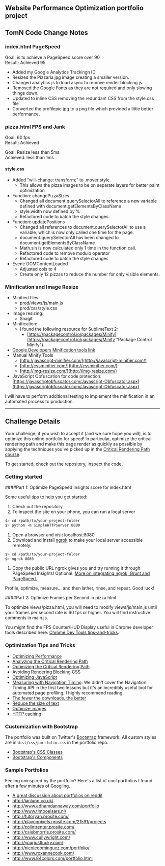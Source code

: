 ## Website Performance Optimization portfolio project

## TomN Code Change Notes

### index.html PageSpeed
Goal: is to achieve a PageSpeed score over 90  
Result: Achieved 95

- Added my Google Analytics Trackingn ID
- Resized the Pizzaria.jpg image creating a smaller version.
- Changed analytics.js to load async to remove render blocking js.
- Removed the Google Fonts as they are not required and only slowing things down.
- Updated to inline CSS removing the redundant CSS from the style.css file
- Converted the profilepic.jpg to a png file which provided a little better performance.


### pizza.html FPS and Jank
Goal: 60 fps  
Result: Achieved  

Goal: Resize less than 5ms  
Achieved: less than 1ms  

#### style.css
- Added "will-change: transform;" to .mover style.
	- This allows the pizza images to be on separate layers for better paint optimization
- Function: changePizzaSizes
	- Changed all document.querySelectorAll to reference a new variable defined with document.getElementsByClassName
	- style.width now defined by %
	- Refactored code to batch the style changes.   
- Function: updatePositions
	- Changed all references to document.querySelectorAll to use a variable, which is now only called one time for the page.
	- document.querySelectorAll has been changed to document.getElementsByClassName
	- Math.sin is now calculated only 1 time in the function call.
	- Refactored code to remove modulo operator
	- Refactored code to batch the style changes
- Event: DOMContentLoaded
	- Adjusted cols to 4
	- Create only 12 pizzas to reduce the number for only visible elements.

### Minification and Image Resize  

- Minified files:  
	- prod/views/js/main.js
	- prod/css/style.css
- Image resizing:
	- Snagit
- Minification:
	- I found the following resource for SublimeText 2:
		- [https://packagecontrol.io/packages/Minify](https://packagecontrol.io/packages/Minify "Package Control Minify")
- [Google Developers Minification tools link](https://developers.google.com/speed/docs/insights/MinifyResources "Google Developers Minification Tools Link")
- Manual Minify Tools
	- [http://javascript-minifier.com/](http://javascript-minifier.com/)
	- [http://cssminifier.com/](http://cssminifier.com/)
	- [http://img-resize.com/](http://img-resize.com/)
- JavaScript Obfuscation for code protection: [https://javascriptobfuscator.com/Javascript-Obfuscator.aspx](https://javascriptobfuscator.com/Javascript-Obfuscator.aspx)
 
I will have to perform additional testing to implement the minification in an automated process to production.

----------

## Challenge Details
Your challenge, if you wish to accept it (and we sure hope you will), is to optimize this online portfolio for speed! In particular, optimize the critical rendering path and make this page render as quickly as possible by applying the techniques you've picked up in the [Critical Rendering Path course](https://www.udacity.com/course/ud884).

To get started, check out the repository, inspect the code,

### Getting started

####Part 1: Optimize PageSpeed Insights score for index.html

Some useful tips to help you get started:

1. Check out the repository
1. To inspect the site on your phone, you can run a local server

  ```bash
  $> cd /path/to/your-project-folder
  $> python -m SimpleHTTPServer 8080
  ```

1. Open a browser and visit localhost:8080
1. Download and install [ngrok](https://ngrok.com/) to make your local server accessible remotely.

  ``` bash
  $> cd /path/to/your-project-folder
  $> ngrok 8080
  ```

1. Copy the public URL ngrok gives you and try running it through PageSpeed Insights! Optional: [More on integrating ngrok, Grunt and PageSpeed.](http://www.jamescryer.com/2014/06/12/grunt-pagespeed-and-ngrok-locally-testing/)

Profile, optimize, measure... and then lather, rinse, and repeat. Good luck!

####Part 2: Optimize Frames per Second in pizza.html

To optimize views/pizza.html, you will need to modify views/js/main.js until your frames per second rate is 60 fps or higher. You will find instructive comments in main.js. 

You might find the FPS Counter/HUD Display useful in Chrome developer tools described here: [Chrome Dev Tools tips-and-tricks](https://developer.chrome.com/devtools/docs/tips-and-tricks).

### Optimization Tips and Tricks
* [Optimizing Performance](https://developers.google.com/web/fundamentals/performance/ "web performance")
* [Analyzing the Critical Rendering Path](https://developers.google.com/web/fundamentals/performance/critical-rendering-path/analyzing-crp.html "analyzing crp")
* [Optimizing the Critical Rendering Path](https://developers.google.com/web/fundamentals/performance/critical-rendering-path/optimizing-critical-rendering-path.html "optimize the crp!")
* [Avoiding Rendering Blocking CSS](https://developers.google.com/web/fundamentals/performance/critical-rendering-path/render-blocking-css.html "render blocking css")
* [Optimizing JavaScript](https://developers.google.com/web/fundamentals/performance/critical-rendering-path/adding-interactivity-with-javascript.html "javascript")
* [Measuring with Navigation Timing](https://developers.google.com/web/fundamentals/performance/critical-rendering-path/measure-crp.html "nav timing api"). We didn't cover the Navigation Timing API in the first two lessons but it's an incredibly useful tool for automated page profiling. I highly recommend reading.
* <a href="https://developers.google.com/web/fundamentals/performance/optimizing-content-efficiency/eliminate-downloads.html">The fewer the downloads, the better</a>
* <a href="https://developers.google.com/web/fundamentals/performance/optimizing-content-efficiency/optimize-encoding-and-transfer.html">Reduce the size of text</a>
* <a href="https://developers.google.com/web/fundamentals/performance/optimizing-content-efficiency/image-optimization.html">Optimize images</a>
* <a href="https://developers.google.com/web/fundamentals/performance/optimizing-content-efficiency/http-caching.html">HTTP caching</a>

### Customization with Bootstrap
The portfolio was built on Twitter's <a href="http://getbootstrap.com/">Bootstrap</a> framework. All custom styles are in `dist/css/portfolio.css` in the portfolio repo.

* <a href="http://getbootstrap.com/css/">Bootstrap's CSS Classes</a>
* <a href="http://getbootstrap.com/components/">Bootstrap's Components</a>

### Sample Portfolios

Feeling uninspired by the portfolio? Here's a list of cool portfolios I found after a few minutes of Googling.

* <a href="http://www.reddit.com/r/webdev/comments/280qkr/would_anybody_like_to_post_their_portfolio_site/">A great discussion about portfolios on reddit</a>
* <a href="http://ianlunn.co.uk/">http://ianlunn.co.uk/</a>
* <a href="http://www.adhamdannaway.com/portfolio">http://www.adhamdannaway.com/portfolio</a>
* <a href="http://www.timboelaars.nl/">http://www.timboelaars.nl/</a>
* <a href="http://futoryan.prosite.com/">http://futoryan.prosite.com/</a>
* <a href="http://playonpixels.prosite.com/21591/projects">http://playonpixels.prosite.com/21591/projects</a>
* <a href="http://colintrenter.prosite.com/">http://colintrenter.prosite.com/</a>
* <a href="http://calebmorris.prosite.com/">http://calebmorris.prosite.com/</a>
* <a href="http://www.cullywright.com/">http://www.cullywright.com/</a>
* <a href="http://yourjustlucky.com/">http://yourjustlucky.com/</a>
* <a href="http://nicoledominguez.com/portfolio/">http://nicoledominguez.com/portfolio/</a>
* <a href="http://www.roxannecook.com/">http://www.roxannecook.com/</a>
* <a href="http://www.84colors.com/portfolio.html">http://www.84colors.com/portfolio.html</a>
